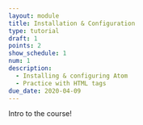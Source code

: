```yaml
---
layout: module
title: Installation & Configuration
type: tutorial
draft: 1 
points: 2
show_schedule: 1
num: 1
description:
  - Installing & configuring Atom
  - Practice with HTML tags
due_date: 2020-04-09
---
```


Intro to the course!